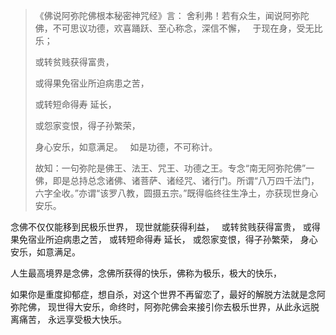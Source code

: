 > 《佛说阿弥陀佛根本秘密神咒经》言：
> 舍利弗！若有众生，闻说阿弥陀佛，不可思议功德，欢喜踊跃、至心称念，深信不懈，
> &nbsp;
>于现在身，受无比乐；
> 
> 或转贫贱获得富贵，
> 
> 或得果免宿业所迫病患之苦，
> 
> 或转短命得寿 延长，
> 
> 或怨家变恨，得子孙繁荣，
> 
> 身心安乐，如意满足。
> &nbsp;
> 如是功德，不可称计。
> 
> 故知：一句弥陀是佛王、法王、咒王、功德之王。专念“南无阿弥陀佛”一佛，即是总持总念诸佛、诸菩萨、诸经咒、诸行门。所谓“八万四千法门，六字全收。”亦谓“该罗八教，圆摄五宗。”既得临终往生净土，亦获现世身心安乐。

念佛不仅仅能移到民极乐世界，
现世就能获得利益，
 &nbsp;
或转贫贱获得富贵，
或得果免宿业所迫病患之苦，
或转短命得寿 延长，
或怨家变恨，得子孙繁荣，
身心安乐，如意满足。

人生最高境界是念佛，念佛所获得的快乐，佛称为极乐，极大的快乐，

如果你是重度抑郁症，想自杀，对这个世界不再留恋了，最好的解脱方法就是念阿弥陀佛，
现世得大安乐，命终时，阿弥陀佛会来接引你去极乐世界，从此永远脱离痛苦，
永远享受极大快乐。



